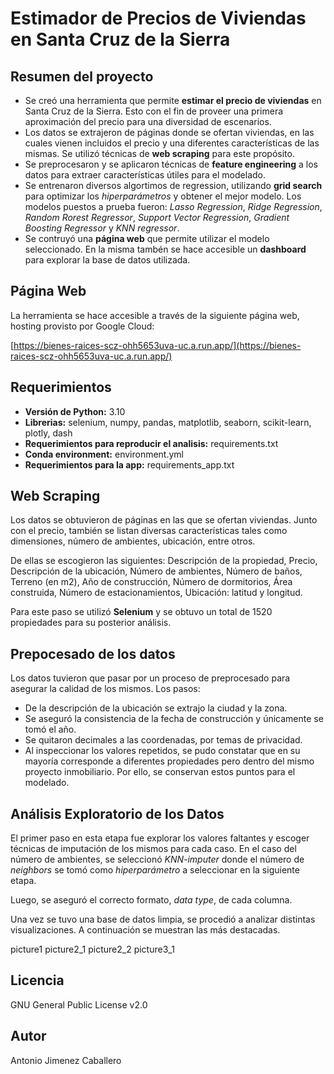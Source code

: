 # Estimador de Precios de Viviendas en Santa Cruz de la Sierra
## Resumen del proyecto
* Se creó una herramienta que permite **estimar el precio de viviendas** en Santa Cruz de la Sierra. Esto con el fin de proveer una primera aproximación del precio para una diversidad de escenarios.
* Los datos se extrajeron de páginas donde se ofertan viviendas, en las cuales vienen incluidos el precio y una diferentes características de las mismas. Se utilizó técnicas de **web scraping** para este propósito.
* Se preprocesaron y se aplicaron técnicas de **feature engineering** a los datos para extraer características útiles para el modelado.
* Se entrenaron diversos algortimos de regression, utilizando **grid search** para optimizar los *hiperparámetros* y obtener el mejor modelo. Los modelos puestos a prueba fueron: *Lasso Regression*, *Ridge Regression*, *Random Rorest Regressor*, *Support Vector Regression*, *Gradient Boosting Regressor* y *KNN regressor*.
* Se contruyó una **página web** que permite utilizar el modelo seleccionado. En la misma tambén se hace accesible un **dashboard** para explorar la base de datos utilizada.

## Página Web
La herramienta se hace accesible a través de la siguiente página web, hosting provisto por Google Cloud:

[https://bienes-raices-scz-ohh5653uva-uc.a.run.app/](https://bienes-raices-scz-ohh5653uva-uc.a.run.app/)

## Requerimientos
* **Versión de Python:** 3.10
* **Librerias:** selenium, numpy, pandas, matplotlib, seaborn, scikit-learn, plotly, dash
* **Requerimientos para reproducir el analisis:** requirements.txt
* **Conda environment:** environment.yml
* **Requerimientos para la app:** requirements_app.txt

## Web Scraping
Los datos se obtuvieron de páginas en las que se ofertan viviendas. Junto con el precio, también se listan diversas características tales como dimensiones, número de ambientes, ubicación, entre otros. 

De ellas se escogieron las siguientes: Descripción de la propiedad, Precio, Descripción de la ubicación, Número de ambientes, Número de baños, Terreno (en m2), Año de construcción, Número de dormitorios, Área construida, Número de estacionamientos, Ubicación: latitud y longitud.

Para este paso se utilizó **Selenium** y se obtuvo un total de 1520 propiedades para su posterior análisis.

## Prepocesado de los datos
Los datos tuvieron que pasar por un proceso de preprocesado para asegurar la calidad de los mismos. Los pasos:
* De la descripción de la ubicación se extrajo la ciudad y la zona.
* Se aseguró la consistencia de la fecha de construcción y únicamente se tomó el año.
* Se quitaron decimales a las coordenadas, por temas de privacidad.
* Al inspeccionar los valores repetidos, se pudo constatar que en su mayoría corresponde a diferentes propiedades pero dentro del mismo proyecto inmobiliario. Por ello, se conservan estos puntos para el modelado.

## Análisis Exploratorio de los Datos
El primer paso en esta etapa fue explorar los valores faltantes y escoger técnicas de imputación de los mismos para cada caso. En el caso del número de ambientes, se seleccionó *KNN-imputer* donde el número de *neighbors* se tomó como *hiperparámetro* a seleccionar en la siguiente etapa.

Luego, se aseguró el correcto formato, *data type*, de cada columna.

Una vez se tuvo una base de datos limpia, se procedió a analizar distintas visualizaciones. A continuación se muestran las más destacadas.

picture1 picture2_1 picture2_2 picture3_1

## Licencia 
GNU General Public License v2.0

## Autor
Antonio Jimenez Caballero
